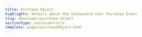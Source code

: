 ```yaml
---
title: Purchase Object
highlights: Details about the SaaSquatch User Purchase Event
slug: developer/purchase-object
sectionType: successArticle
template: pages/purchaseObject.html
---
```

